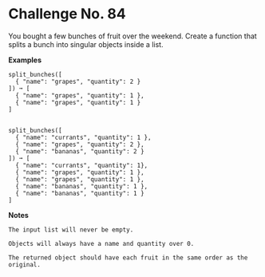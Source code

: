 # Challenge No. 84

You bought a few bunches of fruit over the weekend. Create a function that splits a bunch into singular objects inside a list.

**Examples**

    split_bunches([
      { "name": "grapes", "quantity": 2 }
    ]) ➞ [
      { "name": "grapes", "quantity": 1 },
      { "name": "grapes", "quantity": 1 }
    ]
     
     
    split_bunches([
      { "name": "currants", "quantity": 1 },
      { "name": "grapes", "quantity": 2 },
      { "name": "bananas", "quantity": 2 }
    ]) ➞ [
      { "name": "currants", "quantity": 1},
      { "name": "grapes", "quantity": 1 },
      { "name": "grapes", "quantity": 1 },
      { "name": "bananas", "quantity": 1 },
      { "name": "bananas", "quantity": 1 }
    ]

**Notes**

    The input list will never be empty.

    Objects will always have a name and quantity over 0.

    The returned object should have each fruit in the same order as the original.